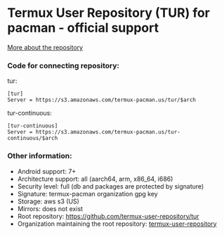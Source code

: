 # Termux User Repository (TUR) for pacman - official support
[More about the repository](https://github.com/termux-user-repository/tur/blob/master/README.md)

### Code for connecting repository:
tur:
```
[tur]
Server = https://s3.amazonaws.com/termux-pacman.us/tur/$arch
```
tur-continuous:
```
[tur-continuous]
Server = https://s3.amazonaws.com/termux-pacman.us/tur-continuous/$arch
```

### Other information:
 - Android support: 7+
 - Architecture support: all (aarch64, arm, x86_64, i686)
 - Security level: full (db and packages are protected by signature)
 - Signature: termux-pacman organization gpg key
 - Storage: aws s3 (US)
 - Mirrors: does not exist
 - Root repository: https://github.com/termux-user-repository/tur
 - Organization maintaining the root repository: [termux-user-repository](https://github.com/termux-user-repository)
